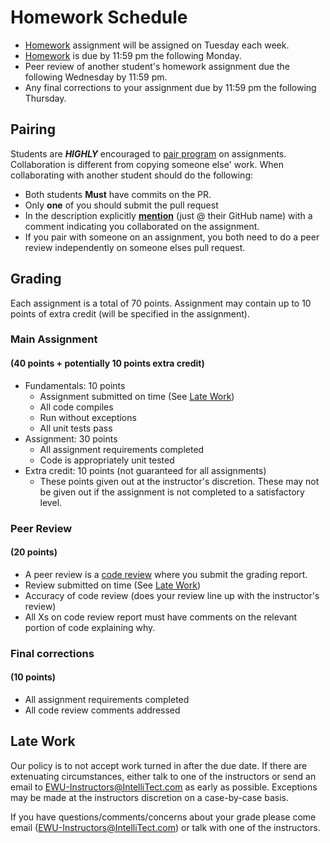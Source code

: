 # Homework Schedule #

* [Homework](Homework-Assignments.md) assignment will be assigned on Tuesday each week.
* [Homework](Homework-Assignments.md) is due by 11:59 pm the following Monday.
* Peer review of another student's homework assignment due the following Wednesday by 11:59 pm.
* Any final corrections to your assignment due by 11:59 pm the following Thursday.

## Pairing ##

Students are ***HIGHLY*** encouraged to [pair program](https://en.wikipedia.org/wiki/Pair_programming) on assignments. Collaboration is different from copying someone else' work. When collaborating with another student should do the following:

* Both students **Must** have commits on the PR.
* Only **one** of you should submit the pull request
* In the description explicitly **[mention](https://blog.github.com/2011-03-23-mention-somebody-they-re-notified/)** (just @ their GitHub name) with a comment indicating you collaborated on the assignment.
* If you pair with someone on an assignment, you both need to do a peer review independently on someone elses pull request.

## Grading ##

Each assignment is a total of 70 points. Assignment may contain up to 10 points of extra credit (will be specified in the assignment).

### Main Assignment ###

#### (40 points + potentially 10 points extra credit) ####

* Fundamentals: 10 points
  * Assignment submitted on time (See [Late Work](#Late-Work))
  * All code compiles
  * Run without exceptions
  * All unit tests pass
* Assignment: 30 points
  * All assignment requirements completed
  * Code is appropriately unit tested
* Extra credit: 10 points (not guaranteed for all assignments)
  * These points given out at the instructor's discretion. These may not be given out if the assignment is not completed to a satisfactory level.

### Peer Review ###

#### (20 points) ####

* A peer review is a [code review](Homework-Assignments.md#Peer-Review) where you submit the grading report.
* Review submitted on time (See [Late Work](#Late-Work))
* Accuracy of code review (does your review line up with the instructor's review)
* All Xs on code review report must have comments on the relevant portion of code explaining why.

### Final corrections ###

#### (10 points) ####

* All assignment requirements completed
* All code review comments addressed

## Late Work ##

Our policy is to not accept work turned in after the due date. If there are extenuating circumstances, either talk to one of the instructors or send an email to EWU-Instructors@IntelliTect.com as early as possible. Exceptions may be made at the instructors discretion on a case-by-case basis.

If you have questions/comments/concerns about your grade please come email (<EWU-Instructors@IntelliTect.com>) or talk with one of the instructors.
